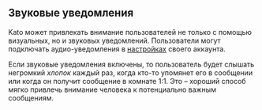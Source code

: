 ## Звуковые уведомления

Kato может привлекать внимание пользователей не только с помощью визуальных, но и звуковых уведомлений. Пользователи могут подключать аудио-уведомления в [настройках](https://app.kato.im/#/account/notifications/audio-notifications) своего аккаунта.

Если звуковые уведомления включены, то пользователь будет слышать негромкий *хлопок* каждый раз, когда кто-то упомянет его в сообщении или когда он получит сообщение в комнате 1:1. Это – хороший способ мягко привлечь внимание человека к потенциально важным сообщениям.
